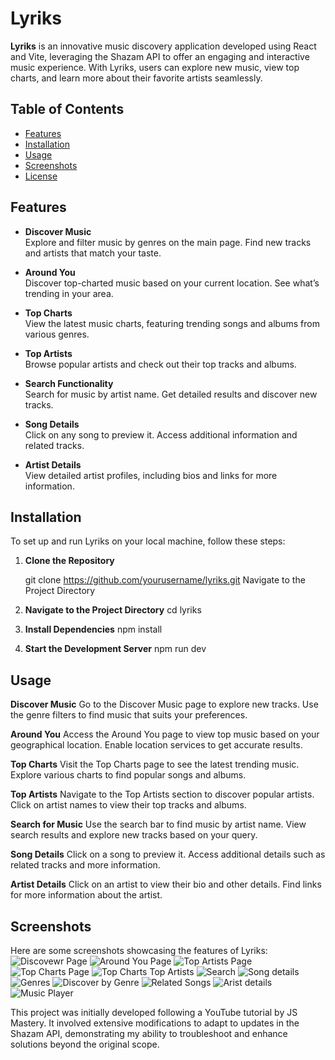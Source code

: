 # Lyriks

**Lyriks** is an innovative music discovery application developed using React and Vite, leveraging the Shazam API to offer an engaging and interactive music experience. With Lyriks, users can explore new music, view top charts, and learn more about their favorite artists seamlessly.

## Table of Contents

- [Features](#features)
- [Installation](#installation)
- [Usage](#usage)
- [Screenshots](#screenshots)
- [License](#license)

## Features

- **Discover Music**  
  Explore and filter music by genres on the main page. Find new tracks and artists that match your taste.

- **Around You**  
  Discover top-charted music based on your current location. See what’s trending in your area.

- **Top Charts**  
  View the latest music charts, featuring trending songs and albums from various genres.

- **Top Artists**  
  Browse popular artists and check out their top tracks and albums.

- **Search Functionality**  
  Search for music by artist name. Get detailed results and discover new tracks.

- **Song Details**  
  Click on any song to preview it. Access additional information and related tracks.

- **Artist Details**  
  View detailed artist profiles, including bios and links for more information.

## Installation

To set up and run Lyriks on your local machine, follow these steps:

1. **Clone the Repository**

  
   git clone https://github.com/yourusername/lyriks.git
Navigate to the Project Directory

2. **Navigate to the Project Directory**
cd lyriks

3. **Install Dependencies**
npm install

4. **Start the Development Server**
npm run dev

## Usage

**Discover Music**
Go to the Discover Music page to explore new tracks.
Use the genre filters to find music that suits your preferences.

**Around You**
Access the Around You page to view top music based on your geographical location.
Enable location services to get accurate results.

**Top Charts**
Visit the Top Charts page to see the latest trending music.
Explore various charts to find popular songs and albums.

**Top Artists**
Navigate to the Top Artists section to discover popular artists.
Click on artist names to view their top tracks and albums.

**Search for Music**
Use the search bar to find music by artist name.
View search results and explore new tracks based on your query.

**Song Details**
Click on a song to preview it.
Access additional details such as related tracks and more information.

**Artist Details**
Click on an artist to view their bio and other details.
Find links for more information about the artist.

## Screenshots
Here are some screenshots showcasing the features of Lyriks:
![Discovewr Page](screenshots/discoverPage.png)
![Around You Page](screenshots/aroundYou.png)
![Top Artists Page](screenshots/topArtists.png)
![Top Charts Page](screenshots/topCharts.png)
![Top Charts Top Artists](screenshots/topChartsTopArtists.png)
![Search](screenshots/search.png)
![Song details](screenshots/sondetails.png)
![Genres](screenshots/genres.png)
![Discover by Genre](screenshots/discoverByGenre.png)
![Related Songs](screenshots/relatedSongs.png)
![Arist details](screenshots/artistDetails.png)
![Music Player](screenshots/musicPlayer.png)


This project was initially developed following a YouTube tutorial by JS Mastery. It involved extensive modifications to adapt to updates in the Shazam API, demonstrating my ability to troubleshoot and enhance solutions beyond the original scope.